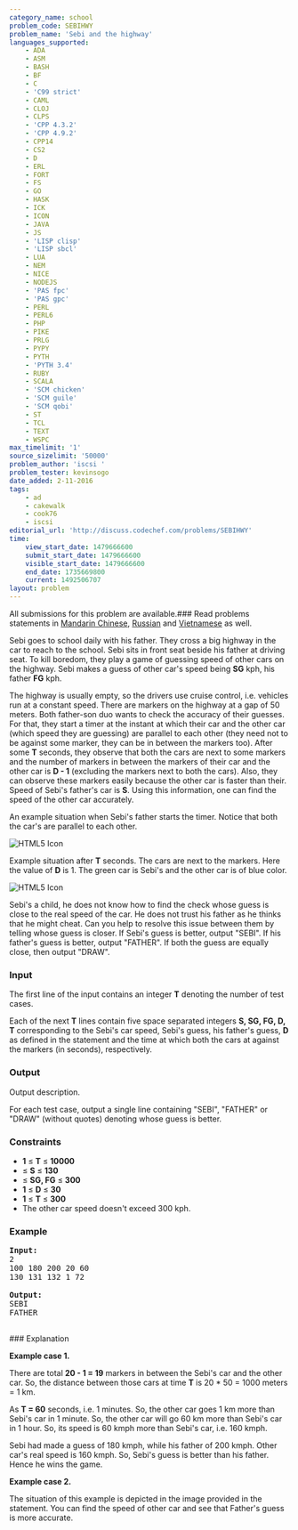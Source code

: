 ```yaml
---
category_name: school
problem_code: SEBIHWY
problem_name: 'Sebi and the highway'
languages_supported:
    - ADA
    - ASM
    - BASH
    - BF
    - C
    - 'C99 strict'
    - CAML
    - CLOJ
    - CLPS
    - 'CPP 4.3.2'
    - 'CPP 4.9.2'
    - CPP14
    - CS2
    - D
    - ERL
    - FORT
    - FS
    - GO
    - HASK
    - ICK
    - ICON
    - JAVA
    - JS
    - 'LISP clisp'
    - 'LISP sbcl'
    - LUA
    - NEM
    - NICE
    - NODEJS
    - 'PAS fpc'
    - 'PAS gpc'
    - PERL
    - PERL6
    - PHP
    - PIKE
    - PRLG
    - PYPY
    - PYTH
    - 'PYTH 3.4'
    - RUBY
    - SCALA
    - 'SCM chicken'
    - 'SCM guile'
    - 'SCM qobi'
    - ST
    - TCL
    - TEXT
    - WSPC
max_timelimit: '1'
source_sizelimit: '50000'
problem_author: 'iscsi '
problem_tester: kevinsogo
date_added: 2-11-2016
tags:
    - ad
    - cakewalk
    - cook76
    - iscsi
editorial_url: 'http://discuss.codechef.com/problems/SEBIHWY'
time:
    view_start_date: 1479666600
    submit_start_date: 1479666600
    visible_start_date: 1479666600
    end_date: 1735669800
    current: 1492506707
layout: problem
---
```

All submissions for this problem are available.###  Read problems statements in [Mandarin Chinese](http://www.codechef.com/download/translated/COOK76/mandarin/SEBIHWY.pdf), [Russian](http://www.codechef.com/download/translated/COOK76/russian/SEBIHWY.pdf) and [Vietnamese](http://www.codechef.com/download/translated/COOK76/vietnamese/SEBIHWY.pdf) as well.

Sebi goes to school daily with his father. They cross a big highway in the car to reach to the school. Sebi sits in front seat beside his father at driving seat. To kill boredom, they play a game of guessing speed of other cars on the highway. Sebi makes a guess of other car's speed being **SG** kph, his father **FG** kph.

The highway is usually empty, so the drivers use cruise control, i.e. vehicles run at a constant speed. There are markers on the highway at a gap of 50 meters. Both father-son duo wants to check the accuracy of their guesses. For that, they start a timer at the instant at which their car and the other car (which speed they are guessing) are parallel to each other (they need not to be against some marker, they can be in between the markers too). After some **T** seconds, they observe that both the cars are next to some markers and the number of markers in between the markers of their car and the other car is **D - 1** (excluding the markers next to both the cars). Also, they can observe these markers easily because the other car is faster than their. Speed of Sebi's father's car is **S**. Using this information, one can find the speed of the other car accurately.

An example situation when Sebi's father starts the timer. Notice that both the car's are parallel to each other.

![HTML5 Icon](https://codechef_shared.s3.amazonaws.com/download/upload/sehwy_1.JPG)

Example situation after **T** seconds. The cars are next to the markers. Here the value of **D** is 1. The green car is Sebi's and the other car is of blue color.

![HTML5 Icon](https://codechef_shared.s3.amazonaws.com/download/upload/sehwy_2.JPG)

Sebi's a child, he does not know how to find the check whose guess is close to the real speed of the car. He does not trust his father as he thinks that he might cheat. Can you help to resolve this issue between them by telling whose guess is closer. If Sebi's guess is better, output "SEBI". If his father's guess is better, output "FATHER". If both the guess are equally close, then output "DRAW".

### Input

The first line of the input contains an integer **T** denoting the number of test cases.

Each of the next **T** lines contain five space separated integers **S, SG, FG, D, T** corresponding to the Sebi's car speed, Sebi's guess, his father's guess, **D** as defined in the statement and the time at which both the cars at against the markers (in seconds), respectively.

### Output

Output description.

For each test case, output a single line containing "SEBI", "FATHER" or "DRAW" (without quotes) denoting whose guess is better.

### Constraints

- **1** ≤ **T** ≤ **10000**
- ≤ **S** ≤ **130**
- ≤ **SG, FG** ≤ **300**
- **1** ≤ **D** ≤ **30**
- **1** ≤ **T** ≤ **300**
- The other car speed doesn't exceed 300 kph.

### Example

<pre><b>Input:</b>
2
100 180 200 20 60
130 131 132 1 72

<b>Output:</b>
SEBI
FATHER

</pre>### Explanation
**Example case 1.**

There are total **20 - 1 = 19** markers in between the Sebi's car and the other car. So, the distance between those cars at time **T** is 20 \* 50 = 1000 meters = 1 km.

As **T = 60** seconds, i.e. 1 minutes. So, the other car goes 1 km more than Sebi's car in 1 minute. So, the other car will go 60 km more than Sebi's car in 1 hour. So, its speed is 60 kmph more than Sebi's car, i.e. 160 kmph.

Sebi had made a guess of 180 kmph, while his father of 200 kmph. Other car's real speed is 160 kmph. So, Sebi's guess is better than his father. Hence he wins the game.

**Example case 2.**

The situation of this example is depicted in the image provided in the statement. You can find the speed of other car and see that Father's guess is more accurate.
